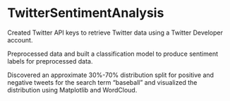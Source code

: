 # TwitterSentimentAnalysis
Created Twitter API keys to retrieve Twitter data using a Twitter Developer account.

Preprocessed data and built a classification model to produce sentiment labels for preprocessed data.

Discovered an approximate 30%-70% distribution split for positive and negative tweets for the search term “baseball” and visualized the distribution using Matplotlib and WordCloud.
